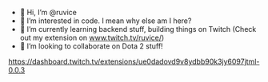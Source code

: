 - 👋 Hi, I’m @ruvice
- 👀 I’m interested in code. I mean why else am I here?
- 🌱 I’m currently learning backend stuff, building things on Twitch (Check out my extension on www.twitch.tv/ruvice/)
- 💞️ I’m looking to collaborate on Dota 2 stuff!

https://dashboard.twitch.tv/extensions/ue0dadovd9v8ydbb90k3jy6097jtml-0.0.3
<!---
ruvice/ruvice is a ✨ special ✨ repository because its `README.md` (this file) appears on your GitHub profile.
You can click the Preview link to take a look at your changes.
--->
